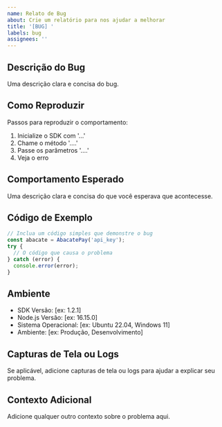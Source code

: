 ```yaml
---
name: Relato de Bug
about: Crie um relatório para nos ajudar a melhorar
title: '[BUG] '
labels: bug
assignees: ''
---
```


## Descrição do Bug
Uma descrição clara e concisa do bug.

## Como Reproduzir
Passos para reproduzir o comportamento:
1. Inicialize o SDK com '...'
2. Chame o método '....'
3. Passe os parâmetros '....'
4. Veja o erro

## Comportamento Esperado
Uma descrição clara e concisa do que você esperava que acontecesse.

## Código de Exemplo
```javascript
// Inclua um código simples que demonstre o bug
const abacate = AbacatePay('api_key');
try {
  // O código que causa o problema
} catch (error) {
  console.error(error);
}
```

## Ambiente
- SDK Versão: [ex: 1.2.1]
- Node.js Versão: [ex: 16.15.0]
- Sistema Operacional: [ex: Ubuntu 22.04, Windows 11]
- Ambiente: [ex: Produção, Desenvolvimento]

## Capturas de Tela ou Logs
Se aplicável, adicione capturas de tela ou logs para ajudar a explicar seu problema.

## Contexto Adicional
Adicione qualquer outro contexto sobre o problema aqui.